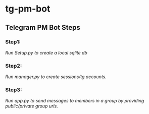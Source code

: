 # tg-pm-bot

## Telegram PM Bot Steps

### Step1:

*Run _Setup.py_ to create a local sqlite db*

### Step2:

*Run _manager.py_ to create sessions/tg accounts.*

### Step3:

*Run _app.py_ to send messages to members in a group by providing public/private group urls.*
